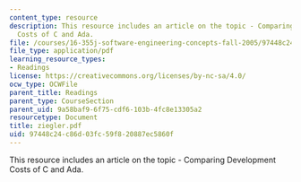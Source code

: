 ```yaml
---
content_type: resource
description: This resource includes an article on the topic - Comparing Development
  Costs of C and Ada.
file: /courses/16-355j-software-engineering-concepts-fall-2005/97448c24c86d03fc59f820887ec5860f_ziegler.pdf
file_type: application/pdf
learning_resource_types:
- Readings
license: https://creativecommons.org/licenses/by-nc-sa/4.0/
ocw_type: OCWFile
parent_title: Readings
parent_type: CourseSection
parent_uid: 9a58baf9-6f75-cdf6-103b-4fc8e13305a2
resourcetype: Document
title: ziegler.pdf
uid: 97448c24-c86d-03fc-59f8-20887ec5860f
---
```

This resource includes an article on the topic - Comparing Development Costs of C and Ada.